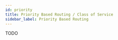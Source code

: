 ```yaml
---
id: priority
title: Priority Based Routing / Class of Service
sidebar_label: Priority Based Routing
---
```


TODO
